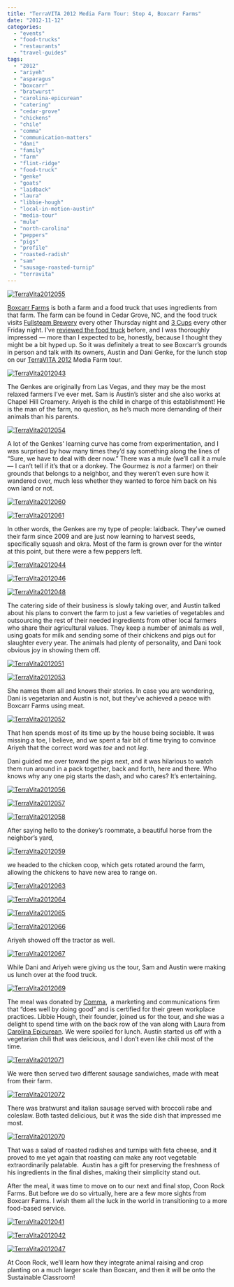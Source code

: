 ```yaml
---
title: "TerraVITA 2012 Media Farm Tour: Stop 4, Boxcarr Farms"
date: "2012-11-12"
categories:
  - "events"
  - "food-trucks"
  - "restaurants"
  - "travel-guides"
tags:
  - "2012"
  - "ariyeh"
  - "asparagus"
  - "boxcarr"
  - "bratwurst"
  - "carolina-epicurean"
  - "catering"
  - "cedar-grove"
  - "chickens"
  - "chile"
  - "comma"
  - "communication-matters"
  - "dani"
  - "family"
  - "farm"
  - "flint-ridge"
  - "food-truck"
  - "genke"
  - "goats"
  - "laidback"
  - "laura"
  - "libbie-hough"
  - "local-in-motion-austin"
  - "media-tour"
  - "mule"
  - "north-carolina"
  - "peppers"
  - "pigs"
  - "profile"
  - "roasted-radish"
  - "sam"
  - "sausage-roasted-turnip"
  - "terravita"
---
```





<div class="caption">

[![](http://s3.amazonaws.com/thegourmez-wpmedia/2012/11/TerraVita2012055.jpg "TerraVita2012055")](http://s3.amazonaws.com/thegourmez-wpmedia/2012/11/TerraVita2012055.jpg)</div>


[Boxcarr Farms](http://www.boxcarrfarms.com/) is both a farm and a food truck that uses ingredients from that farm. The farm can be found in Cedar Grove, NC, and the food truck visits [Fullsteam Brewery](http://www.fullsteam.ag/) every other Thursday night and [3 Cups](http://3cups.net/) every other Friday night. I’ve [reviewed the food truck](https://thegourmez.com/blog/2012-02-24-boxcarr-farms-food-truck/) before, and I was thoroughly impressed — more than I expected to be, honestly, because I thought they might be a bit hyped up. So it was definitely a treat to see Boxcarr’s grounds in person and talk with its owners, Austin and Dani Genke, for the lunch stop on our [TerraVITA 2012](http://terravitaevent.com/) Media Farm tour.




<div class="caption">

[![](http://s3.amazonaws.com/thegourmez-wpmedia/2012/11/TerraVita2012043.jpg "TerraVita2012043")](http://s3.amazonaws.com/thegourmez-wpmedia/2012/11/TerraVita2012043.jpg)</div>


The Genkes are originally from Las Vegas, and they may be the most relaxed farmers I’ve ever met. Sam is Austin’s sister and she also works at Chapel Hill Creamery. Ariyeh is the child in charge of this establishment! He is the man of the farm, no question, as he’s much more demanding of their animals than his parents.




<div class="caption">

[![](http://s3.amazonaws.com/thegourmez-wpmedia/2012/11/TerraVita2012054.jpg "TerraVita2012054")](http://s3.amazonaws.com/thegourmez-wpmedia/2012/11/TerraVita2012054.jpg)</div>


A lot of the Genkes' learning curve has come from experimentation, and I was surprised by how many times they’d say something along the lines of “Sure, we have to deal with deer now.” There was a mule (we’ll call it a mule — I can’t tell if it’s that or a donkey. The Gourmez is _not_ a farmer) on their grounds that belongs to a neighbor, and they weren’t even sure how it wandered over, much less whether they wanted to force him back on his own land or not.




<div class="caption">

[![](http://s3.amazonaws.com/thegourmez-wpmedia/2012/11/TerraVita2012060.jpg "TerraVita2012060")](http://s3.amazonaws.com/thegourmez-wpmedia/2012/11/TerraVita2012060.jpg)</div>





<div class="caption">

[![](http://s3.amazonaws.com/thegourmez-wpmedia/2012/11/TerraVita2012061.jpg "TerraVita2012061")](http://s3.amazonaws.com/thegourmez-wpmedia/2012/11/TerraVita2012061.jpg)</div>


In other words, the Genkes are my type of people: laidback. They’ve owned their farm since 2009 and are just now learning to harvest seeds, specifically squash and okra. Most of the farm is grown over for the winter at this point, but there were a few peppers left.

[![](http://s3.amazonaws.com/thegourmez-wpmedia/2012/11/TerraVita2012044.jpg "TerraVita2012044")](http://s3.amazonaws.com/thegourmez-wpmedia/2012/11/TerraVita2012044.jpg)




<div class="caption">

[![](http://s3.amazonaws.com/thegourmez-wpmedia/2012/11/TerraVita2012046.jpg "TerraVita2012046")](http://s3.amazonaws.com/thegourmez-wpmedia/2012/11/TerraVita2012046.jpg)</div>





<div class="caption">

[![](http://s3.amazonaws.com/thegourmez-wpmedia/2012/11/TerraVita2012048.jpg "TerraVita2012048")](http://s3.amazonaws.com/thegourmez-wpmedia/2012/11/TerraVita2012048.jpg)</div>


The catering side of their business is slowly taking over, and Austin talked about his plans to convert the farm to just a few varieties of vegetables and outsourcing the rest of their needed ingredients from other local farmers who share their agricultural values. They keep a number of animals as well, using goats for milk and sending some of their chickens and pigs out for slaughter every year. The animals had plenty of personality, and Dani took obvious joy in showing them off.

[![](http://s3.amazonaws.com/thegourmez-wpmedia/2012/11/TerraVita2012051.jpg "TerraVita2012051")](http://s3.amazonaws.com/thegourmez-wpmedia/2012/11/TerraVita2012051.jpg)

[![](http://s3.amazonaws.com/thegourmez-wpmedia/2012/11/TerraVita2012053.jpg "TerraVita2012053")](http://s3.amazonaws.com/thegourmez-wpmedia/2012/11/TerraVita2012053.jpg)

She names them all and knows their stories. In case you are wondering, Dani is vegetarian and Austin is not, but they’ve achieved a peace with Boxcarr Farms using meat.

[![](http://s3.amazonaws.com/thegourmez-wpmedia/2012/11/TerraVita2012052.jpg "TerraVita2012052")](http://s3.amazonaws.com/thegourmez-wpmedia/2012/11/TerraVita2012052.jpg)

That hen spends most of its time up by the house being sociable. It was missing a toe, I believe, and we spent a fair bit of time trying to convince Ariyeh that the correct word was _toe_ and not _leg_.

Dani guided me over toward the pigs next, and it was hilarious to watch them run around in a pack together, back and forth, here and there. Who knows why any one pig starts the dash, and who cares? It’s entertaining.

[![](http://s3.amazonaws.com/thegourmez-wpmedia/2012/11/TerraVita2012056.jpg "TerraVita2012056")](http://s3.amazonaws.com/thegourmez-wpmedia/2012/11/TerraVita2012056.jpg)

[![](http://s3.amazonaws.com/thegourmez-wpmedia/2012/11/TerraVita2012057.jpg "TerraVita2012057")](http://s3.amazonaws.com/thegourmez-wpmedia/2012/11/TerraVita2012057.jpg)

[![](http://s3.amazonaws.com/thegourmez-wpmedia/2012/11/TerraVita2012058.jpg "TerraVita2012058")](http://s3.amazonaws.com/thegourmez-wpmedia/2012/11/TerraVita2012058.jpg)

After saying hello to the donkey’s roommate, a beautiful horse from the neighbor’s yard,

[![](http://s3.amazonaws.com/thegourmez-wpmedia/2012/11/TerraVita2012059.jpg "TerraVita2012059")](http://s3.amazonaws.com/thegourmez-wpmedia/2012/11/TerraVita2012059.jpg)

we headed to the chicken coop, which gets rotated around the farm, allowing the chickens to have new area to range on.

[![](http://s3.amazonaws.com/thegourmez-wpmedia/2012/11/TerraVita2012063.jpg "TerraVita2012063")](http://s3.amazonaws.com/thegourmez-wpmedia/2012/11/TerraVita2012063.jpg)




<div class="caption">

[![](http://s3.amazonaws.com/thegourmez-wpmedia/2012/11/TerraVita2012064.jpg "TerraVita2012064")](http://s3.amazonaws.com/thegourmez-wpmedia/2012/11/TerraVita2012064.jpg)</div>





<div class="caption">

[![](http://s3.amazonaws.com/thegourmez-wpmedia/2012/11/TerraVita2012065.jpg "TerraVita2012065")](http://s3.amazonaws.com/thegourmez-wpmedia/2012/11/TerraVita2012065.jpg)</div>


[![](http://s3.amazonaws.com/thegourmez-wpmedia/2012/11/TerraVita2012066.jpg "TerraVita2012066")](http://s3.amazonaws.com/thegourmez-wpmedia/2012/11/TerraVita2012066.jpg)

Ariyeh showed off the tractor as well.

[![](http://s3.amazonaws.com/thegourmez-wpmedia/2012/11/TerraVita2012067.jpg "TerraVita2012067")](http://s3.amazonaws.com/thegourmez-wpmedia/2012/11/TerraVita2012067.jpg)

While Dani and Ariyeh were giving us the tour, Sam and Austin were making us lunch over at the food truck.

[![](http://s3.amazonaws.com/thegourmez-wpmedia/2012/11/TerraVita2012069.jpg "TerraVita2012069")](http://s3.amazonaws.com/thegourmez-wpmedia/2012/11/TerraVita2012069.jpg)

The meal was donated by [Comma](http://cmatters.org "Comma, LLC"),  a marketing and communications firm that “does well by doing good” and is certified for their green workplace practices. Libbie Hough, their founder, joined us for the tour, and she was a delight to spend time with on the back row of the van along with Laura from [Carolina Epicurean](http://carolinaepicurean.com "Carolina Epicurean"). We were spoiled for lunch. Austin started us off with a vegetarian chili that was delicious, and I don’t even like chili most of the time.

[![](http://s3.amazonaws.com/thegourmez-wpmedia/2012/11/TerraVita2012071.jpg "TerraVita2012071")](http://s3.amazonaws.com/thegourmez-wpmedia/2012/11/TerraVita2012071.jpg)

We were then served two different sausage sandwiches, made with meat from their farm.

[![](http://s3.amazonaws.com/thegourmez-wpmedia/2012/11/TerraVita2012072.jpg "TerraVita2012072")](http://s3.amazonaws.com/thegourmez-wpmedia/2012/11/TerraVita2012072.jpg)

There was bratwurst and italian sausage served with broccoli rabe and coleslaw. Both tasted delicious, but it was the side dish that impressed me most.

[![](http://s3.amazonaws.com/thegourmez-wpmedia/2012/11/TerraVita2012070.jpg "TerraVita2012070")](http://s3.amazonaws.com/thegourmez-wpmedia/2012/11/TerraVita2012070.jpg)

That was a salad of roasted radishes and turnips with feta cheese, and it proved to me yet again that roasting can make any root vegetable extraordinarily palatable.  Austin has a gift for preserving the freshness of his ingredients in the final dishes, making their simplicity stand out.

After the meal, it was time to move on to our next and final stop, Coon Rock Farms. But before we do so virtually, here are a few more sights from Boxcarr Farms. I wish them all the luck in the world in transitioning to a more food-based service.




<div class="caption">

[![](http://s3.amazonaws.com/thegourmez-wpmedia/2012/11/TerraVita2012041.jpg "TerraVita2012041")](http://s3.amazonaws.com/thegourmez-wpmedia/2012/11/TerraVita2012041.jpg)</div>





<div class="caption">

[![](http://s3.amazonaws.com/thegourmez-wpmedia/2012/11/TerraVita2012042.jpg "TerraVita2012042")](http://s3.amazonaws.com/thegourmez-wpmedia/2012/11/TerraVita2012042.jpg)</div>





<div class="caption">

[![](http://s3.amazonaws.com/thegourmez-wpmedia/2012/11/TerraVita2012047.jpg "TerraVita2012047")](http://s3.amazonaws.com/thegourmez-wpmedia/2012/11/TerraVita2012047.jpg)</div>

At Coon Rock, we’ll learn how they integrate animal raising and crop planting on a much larger scale than Boxcarr, and then it will be onto the Sustainable Classroom!
